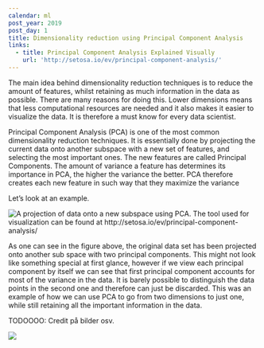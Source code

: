 ```yaml
---
calendar: ml
post_year: 2019
post_day: 1
title: Dimensionality reduction using Principal Component Analysis
links:
  - title: Principal Component Analysis Explained Visually
    url: 'http://setosa.io/ev/principal-component-analysis/'
---
```

The main idea behind dimensionality reduction techniques is to reduce the amount of features, whilst retaining as much information in the data as possible. There are many reasons for doing this. Lower dimensions means that less computational resources are needed and it also makes it easier to visualize the data. It is therefore a must know for every data scientist.

Principal Component Analysis (PCA) is one of the most common dimensionality reduction techniques. It is essentially done by projecting the current data onto another subspace with a new set of features, and selecting the most important ones. The new features are called Principal Components. The amount of variance a feature has determines its importance in PCA, the higher the variance the better. PCA therefore creates each new feature in such way that they maximize the variance 

Let’s look at an example.

![](/assets/screenshot-2019-11-12-at-18.03.52.png "A projection of data onto a new subspace using PCA. The tool used for visualization can be found at http://setosa.io/ev/principal-component-analysis/")

As one can see in the figure above, the original data set has been projected onto another sub space with two principal components. This might not look like something special at first glance, however if we view each principal component by itself we can see that first principal component accounts for most of the variance in the data. It is barely possible to distinguish the data points in the second one and therefore can just be discarded. This was an example of how we can use PCA to go from two dimensions to just one, while still retaining all the important information in the data.

TODOOOO: Credit på bilder osv.

![](/assets/screenshot-2019-11-12-at-19.11.12.png)

![]()
